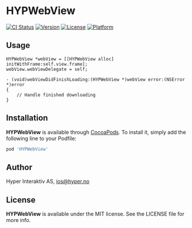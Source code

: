 # HYPWebView

[![CI Status](http://img.shields.io/travis/hyperoslo/HYPWebView.svg?style=flat)](https://travis-ci.org/hyperoslo/HYPWebView)
[![Version](https://img.shields.io/cocoapods/v/HYPWebView.svg?style=flat)](http://cocoadocs.org/docsets/HYPWebView)
[![License](https://img.shields.io/cocoapods/l/HYPWebView.svg?style=flat)](http://cocoadocs.org/docsets/HYPWebView)
[![Platform](https://img.shields.io/cocoapods/p/HYPWebView.svg?style=flat)](http://cocoadocs.org/docsets/HYPWebView)

## Usage

```objc
HYPWebView *webView = [[HYPWebView alloc] initWithFrame:self.view.frame];
webView.webViewDelegate = self;

- (void)webViewDidFinishLoading:(HYPWebView *)webView error:(NSError *)error
{
    // Handle finished downloading
}
```

## Installation

**HYPWebView** is available through [CocoaPods](http://cocoapods.org). To install
it, simply add the following line to your Podfile:

```ruby
pod 'HYPWebView'
```

## Author

Hyper Interaktiv AS, ios@hyper.no

## License

**HYPWebView** is available under the MIT license. See the LICENSE file for more info.
